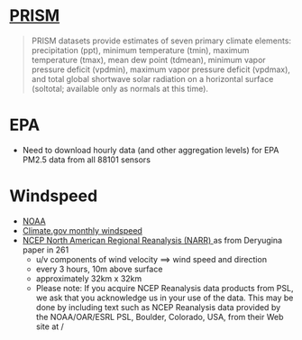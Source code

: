 # [PRISM](https://prism.oregonstate.edu/documents/PRISM_datasets.pdf)
> PRISM datasets provide estimates of seven primary climate elements: precipitation (ppt), minimum temperature
(tmin), maximum temperature (tmax), mean dew point (tdmean), minimum vapor pressure deficit (vpdmin),
maximum vapor pressure deficit (vpdmax), and total global shortwave solar radiation on a horizontal surface
(soltotal; available only as normals at this time).

# EPA
- Need to download hourly data (and other aggregation levels) for EPA PM2.5 data from all 88101 sensors

# Windspeed
- [NOAA](https://www.ncdc.noaa.gov/cdo-web/)
- [Climate.gov monthly windspeed](https://www.climate.gov/maps-data/dataset/average-wind-speeds-map-viewer)
- [NCEP North American Regional Reanalysis (NARR) ](https://psl.noaa.gov/data/gridded/data.narr.html) as from Deryugina paper in 261
    - u/v components of wind velocity ==> wind speed and direction
    - every 3 hours, 10m above surface
    - approximately 32km x 32km
    - Please note: If you acquire NCEP Reanalysis data products from PSL, we ask that you acknowledge us in your use of the data. This may be done by including text such as NCEP Reanalysis data provided by the NOAA/OAR/ESRL PSL, Boulder, Colorado, USA, from their Web site at /
